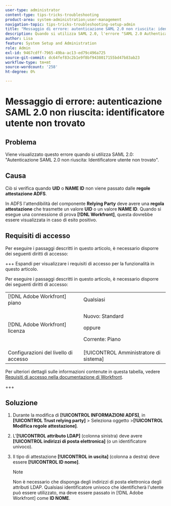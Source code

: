 ```yaml
---
user-type: administrator
content-type: tips-tricks-troubleshooting
product-area: system-administration;user-management
navigation-topic: tips-tricks-troubleshooting-setup-admin
title: "Messaggio di errore: autenticazione SAML 2.0 non riuscita: identificatore utente non trovato"
description: Quando si utilizza SAML 2.0, l'errore "SAML 2.0 Authentication Failed-User Identifier Not Found" (Identificatore utente non riuscito con autenticazione SAML 2.0 non trovato) indica che un ID UID o NAME non viene passato dalle regole di attestazione ADFS.
author: Lisa
feature: System Setup and Administration
role: Admin
exl-id: 9467cdff-7965-49ba-ac13-ed79c496a725
source-git-commit: dc64fef83c2b1e9f8bf9438017155bd47b83ab23
workflow-type: tm+mt
source-wordcount: '258'
ht-degree: 0%

---
```


# Messaggio di errore: autenticazione SAML 2.0 non riuscita: identificatore utente non trovato

## Problema

Viene visualizzato questo errore quando si utilizza SAML 2.0: &quot;Autenticazione SAML 2.0 non riuscita: Identificatore utente non trovato&quot;.

## Causa

Ciò si verifica quando **UID** o **NAME ID** non viene passato dalle **regole attestazione ADFS**.

In ADFS l&#39;attendibilità del componente **Relying Party** deve avere una **regola attestazione** che trasmette un valore **UID** o un valore **NAME ID**. Quando si esegue una connessione di prova **[!DNL Workfront]**, questa dovrebbe essere visualizzata in caso di esito positivo.

## Requisiti di accesso

Per eseguire i passaggi descritti in questo articolo, è necessario disporre dei seguenti diritti di accesso:

+++ Espandi per visualizzare i requisiti di accesso per la funzionalità in questo articolo.

Per eseguire i passaggi descritti in questo articolo, è necessario disporre dei seguenti diritti di accesso:

<table style="table-layout:auto"> 
 <col> 
 <col> 
 <tbody> 
  <tr> 
   <td role="rowheader">[!DNL Adobe Workfront] piano</td> 
   <td>Qualsiasi</td> 
  </tr> 
  <tr> 
   <td role="rowheader">[!DNL Adobe Workfront] licenza</td> 
   <td>
   <p>Nuovo: Standard</p>
   <p>oppure</p>
   <p>Corrente: Piano</p></td> 
  </tr> 
  <tr> 
   <td role="rowheader">Configurazioni del livello di accesso</td> 
   <td>[!UICONTROL Amministratore di sistema]</td> 
  </tr> 
 </tbody> 
</table>

Per ulteriori dettagli sulle informazioni contenute in questa tabella, vedere [Requisiti di accesso nella documentazione di Workfront](/help/quicksilver/administration-and-setup/add-users/access-levels-and-object-permissions/access-level-requirements-in-documentation.md).

+++

## Soluzione

1. Durante la modifica di **[!UICONTROL INFORMAZIONI ADFS]**, in **[!UICONTROL Trust relying party]** > Seleziona oggetto >**[!UICONTROL Modifica regole attestazione]**.

1. L&#39;**[!UICONTROL attributo LDAP]** (colonna sinistra) deve avere **[!UICONTROL indirizzi di posta elettronica]** (o un identificatore univoco).

1. Il tipo di attestazione **[!UICONTROL in uscita]** (colonna a destra) deve essere **[!UICONTROL ID nome]**.

   >[!NOTE]
   >
   >Non è necessario che disponga degli indirizzi di posta elettronica degli attributi LDAP. Qualsiasi identificatore univoco che identificherà l&#39;utente può essere utilizzato, ma deve essere passato in [!DNL Adobe Workfront] come **ID NOME**.
